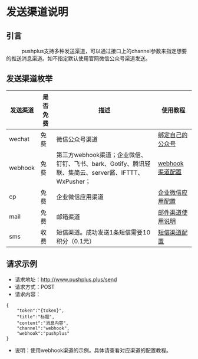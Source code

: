 # 发送渠道说明

## 引言
　&emsp;&emsp;pushplus支持多种发送渠道，可以通过接口上的channel参数来指定想要的推送消息渠道。如不指定默认使用官网微信公众号渠道发送。

## 发送渠道枚举

发送渠道 | 是否免费 | 描述 | 使用教程
---| --- |--- | --- | 
wechat | 免费 | 微信公众号渠道 | [绑定自己的公众号](../extend/mp.html)
webhook | 免费 | 第三方webhook渠道；企业微信、钉钉、飞书、bark、Gotify、腾讯轻联、集简云、server酱、IFTTT、WxPusher；| [webhook渠道配置](../extend/webhook.html)
cp | 免费 | 企业微信应用渠道 | [企业微信应用配置](../extend/cp.html)
mail | 免费 | 邮箱渠道 | [邮件渠道使用说明](../extend/mail.html)
sms | 收费 | 短信渠道。成功发送1条短信需要10积分（0.1元） | [短信渠道配置](../extend/sms.html)

## 请求示例

- 请求地址：http://www.pushplus.plus/send
- 请求方式：POST
- 请求内容：

```
{
    "token":"{token}",
    "title":"标题",
    "content":"消息内容",
    "channel":"webhook",
    "webhook":"pushplus"
}
```
- 说明：使用webhook渠道的示例。具体请查看对应渠道的配置教程。